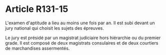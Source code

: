 # Article R131-15

L'examen d'aptitude a lieu au moins une fois par an. Il est subi devant un jury national qui choisit les sujets des épreuves.

Le jury est présidé par un magistrat judiciaire hors hiérarchie ou du premier grade. Il est composé de deux magistrats consulaires et de deux courtiers de marchandises assermentés.
